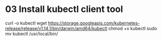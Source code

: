 # 03 Install kubectl client tool

curl -o kubectl wget https://storage.googleapis.com/kubernetes-release/release/v1.14.1/bin/darwin/amd64/kubectl
chmod +x kubectl
sudo mv kubectl /usr/local/bin/
